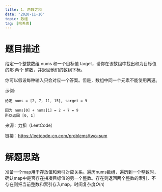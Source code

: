 ```yaml
---
title: 1. 两数之和
date: "2020-11-16"
topic: 数组
tag: [哈希表]
---
```


# 题目描述

给定一个整数数组 nums 和一个目标值 target，请你在该数组中找出和为目标值的那 两个 整数，并返回他们的数组下标。

你可以假设每种输入只会对应一个答案。但是，数组中同一个元素不能使用两遍。

示例:

```
给定 nums = [2, 7, 11, 15], target = 9

因为 nums[0] + nums[1] = 2 + 7 = 9
所以返回 [0, 1] 
```

来源：力扣（LeetCode）

链接：https://leetcode-cn.com/problems/two-sum

# 解题思路

准备一个map用于存放值和索引对应关系。遍历nums数组，遍历到一个整数时，确认map中是否存在拼凑目标值的另一个整数。存在则返回两个整数的索引，不存在则把当前整数和索引存入map。时间复杂度$O(n)$